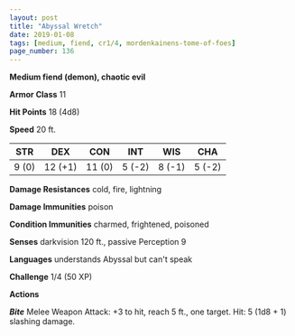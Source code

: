 ```yaml
---
layout: post
title: "Abyssal Wretch"
date: 2019-01-08
tags: [medium, fiend, cr1/4, mordenkainens-tome-of-foes]
page_number: 136
---
```


**Medium fiend (demon), chaotic evil**

**Armor Class** 11 

**Hit Points** 18  (4d8)

**Speed** 20 ft.

|   STR   |   DEX   |   CON   |   INT   |   WIS   |   CHA   |
|:-------:|:-------:|:-------:|:-------:|:-------:|:-------:|
| 9 (0) | 12 (+1) | 11 (0) | 5 (-2) | 8 (-1) | 5 (-2) |

**Damage Resistances** cold, fire, lightning

**Damage Immunities** poison

**Condition Immunities** charmed, frightened, poisoned

**Senses** darkvision 120 ft., passive Perception 9

**Languages** understands Abyssal but can't speak

**Challenge** 1/4 (50 XP)

**Actions**

***Bite*** Melee Weapon Attack: +3 to hit, reach 5 ft., one target. Hit: 5 (1d8 + 1) slashing damage.